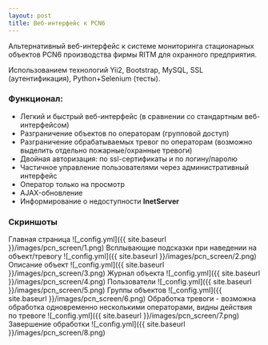 ```yaml
---
layout: post
title: Веб-интерфейс к PCN6
---
```


Альтернативный веб-интерфейс к системе мониторинга стационарных объектов PCN6 производства фирмы RITM для охранного предприятия.

Использованием технологий Yii2, Bootstrap, MySQL, SSL (аутентификация), Python+Selenium (тесты).
### Функционал:
- Легкий и быстрый веб-интерфейс (в сравнении со стандартным веб-интерфейсом)
- Разграничение объектов по операторам (групповой доступ)
- Разграничение обрабатываемых тревог по операторам (возможно выделить отдельно пожарные/охранные тревоги)
- Двойная авторизация: по ssl-сертификаты и по логину/паролю
- Частичное управление пользователями через административный интерфейс
- Оператор только на просмотр
- AJAX-обновление
- Информирование о недоступности **InetServer**

### Скриншоты
Главная страница
![_config.yml]({{ site.baseurl }}/images/pcn_screen/1.png)
Всплывающие подсказки при наведении на объект/тревогу
![_config.yml]({{ site.baseurl }}/images/pcn_screen/2.png)
Описание объект
![_config.yml]({{ site.baseurl }}/images/pcn_screen/3.png)
Журнал объекта
![_config.yml]({{ site.baseurl }}/images/pcn_screen/4.png)
Пользователи
![_config.yml]({{ site.baseurl }}/images/pcn_screen/5.png)
Группы объектов
![_config.yml]({{ site.baseurl }}/images/pcn_screen/6.png)
Обработка тревоги - возможна обработка одновременно несколькими операторами, видны действия по тревоге
![_config.yml]({{ site.baseurl }}/images/pcn_screen/7.png)
Завершение обработки
![_config.yml]({{ site.baseurl }}/images/pcn_screen/8.png)
